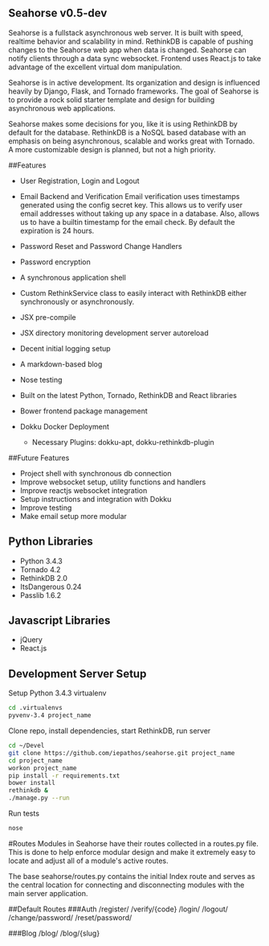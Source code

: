 Seahorse v0.5-dev
----------------
Seahorse is a fullstack asynchronous web server.  It is built with speed, realtime behavior and scalability in mind.  RethinkDB is capable of pushing changes to the Seahorse web app when data is changed.  Seahorse can notify clients through a data sync websocket.  Frontend uses React.js to take advantage of the excellent virtual dom manipulation.

Seahorse is in active development.  Its organization and design is influenced heavily by Django, Flask, and Tornado frameworks.  The goal of Seahorse is to provide a rock solid starter template and design for building asynchronous web applications.

Seahorse makes some decisions for you, like it is using RethinkDB by default for the database.  RethinkDB is a NoSQL based database with an emphasis on being asynchronous, scalable and works great with Tornado.  A more customizable design is planned, but not a high priority.



##Features
+ User Registration, Login and Logout
+ Email Backend and Verification
    Email verification uses timestamps generated using the config secret key.  This allows us to verify user email addresses without taking up any space in a database.  Also, allows us to have a builtin timestamp for the email check.  By default the expiration is 24 hours.
+ Password Reset and Password Change Handlers
+ Password encryption
+ A synchronous application shell
+ Custom RethinkService class to easily interact with RethinkDB either synchronously or asynchronously.

+ JSX pre-compile
+ JSX directory monitoring development server autoreload
+ Decent initial logging setup

+ A markdown-based blog

+ Nose testing
+ Built on the latest Python, Tornado, RethinkDB and React libraries
+ Bower frontend package management

+ Dokku Docker Deployment
    - Necessary Plugins: dokku-apt, dokku-rethinkdb-plugin

##Future Features
+ Project shell with synchronous db connection
+ Improve websocket setup, utility functions and handlers
+ Improve reactjs websocket integration
+ Setup instructions and integration with Dokku
+ Improve testing
+ Make email setup more modular



Python Libraries
----------------
+ Python 3.4.3
+ Tornado 4.2
+ RethinkDB 2.0
+ ItsDangerous 0.24
+ Passlib 1.6.2


Javascript Libraries
----------------
+ jQuery
+ React.js



Development Server Setup
----------------
Setup Python 3.4.3 virtualenv
````bash
cd .virtualenvs
pyvenv-3.4 project_name
````


Clone repo, install dependencies, start RethinkDB, run server
````bash
cd ~/Devel
git clone https://github.com/iepathos/seahorse.git project_name
cd project_name
workon project_name
pip install -r requirements.txt
bower install
rethinkdb &
./manage.py --run
````

Run tests
````bash
nose
````



#Routes
Modules in Seahorse have their routes collected in a routes.py file.
This is done to help enforce modular design and make it extremely easy
to locate and adjust all of a module's active routes.

The base seahorse/routes.py contains the initial Index route and
serves as the central location for connecting and disconnecting modules
with the main server application.

##Default Routes
###Auth
/register/
/verify/{code}
/login/
/logout/
/change/password/
/reset/password/

###Blog
/blog/
/blog/{slug}